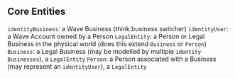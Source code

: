 ## Core Entities

`identityBusiness`: a Wave Business (think business switcher)
`identityUser`: a Wave Account owned by a Person
`LegalEntity`: a Person or Legal Business in the physical world (does this extend `Business` or `Person`)
`Business`: a Legal Business (may be modelled by multiple `identity` `Businesses`), a `LegalEntity`
`Person`: a Person associated with a Business (may represent an `identityUser`), a `LegalEntity`

